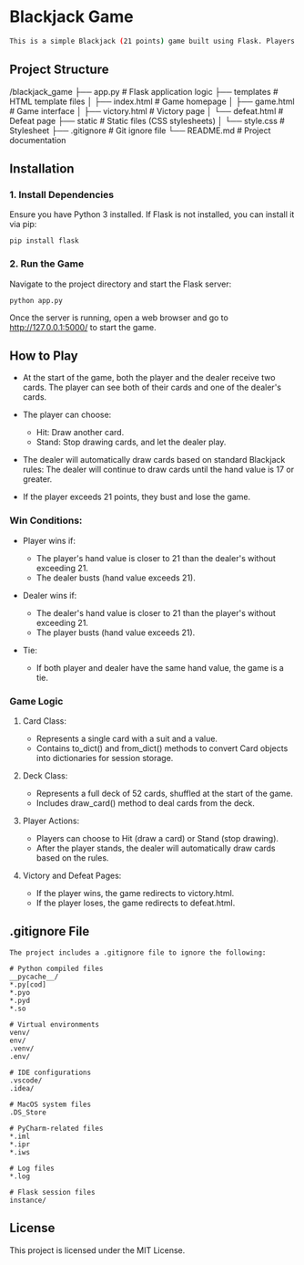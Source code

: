 # Blackjack Game

```bash
This is a simple Blackjack (21 points) game built using Flask. Players interact with the game through a web browser, choosing to Hit (draw a card) or Stand (stop drawing cards), and compete with the dealer to see who gets closer to 21 without going over.
```

## Project Structure
/blackjack_game
   ├── app.py            # Flask application logic
   ├── templates         # HTML template files
   │   ├── index.html     # Game homepage
   │   ├── game.html      # Game interface
   │   ├── victory.html   # Victory page
   │   └── defeat.html    # Defeat page
   ├── static            # Static files (CSS stylesheets)
   │   └── style.css      # Stylesheet
   ├── .gitignore        # Git ignore file
   └── README.md         # Project documentation

## Installation
### 1. Install Dependencies
Ensure you have Python 3 installed. If Flask is not installed, you can install it via pip:
```
pip install flask
```
### 2. Run the Game
Navigate to the project directory and start the Flask server:
```
python app.py
```
Once the server is running, open a web browser and go to http://127.0.0.1:5000/ to start the game.

## How to Play
- At the start of the game, both the player and the dealer receive two cards. The player can see both of their cards and one of the dealer's cards.
- The player can choose:
  - Hit: Draw another card.
  - Stand: Stop drawing cards, and let the dealer play.
  
- The dealer will automatically draw cards based on standard Blackjack rules: The dealer will continue to draw cards until the hand value is 17 or greater.
- If the player exceeds 21 points, they bust and lose the game.

### Win Conditions:
- Player wins if:
  - The player's hand value is closer to 21 than the dealer's without exceeding 21.
  - The dealer busts (hand value exceeds 21).
  
- Dealer wins if:
  - The dealer's hand value is closer to 21 than the player's without exceeding 21.
  - The player busts (hand value exceeds 21).
  
- Tie:
  - If both player and dealer have the same hand value, the game is a tie.
### Game Logic
1. Card Class:
   - Represents a single card with a suit and a value.
   - Contains to_dict() and from_dict() methods to convert Card objects into dictionaries for session storage.
   
2. Deck Class:
   - Represents a full deck of 52 cards, shuffled at the start of the game.
   - Includes draw_card() method to deal cards from the deck.
   
3. Player Actions:
   - Players can choose to Hit (draw a card) or Stand (stop drawing).
   - After the player stands, the dealer will automatically draw cards based on the rules.
   
4. Victory and Defeat Pages:
   - If the player wins, the game redirects to victory.html.
   - If the player loses, the game redirects to defeat.html.

## .gitignore File
```
The project includes a .gitignore file to ignore the following:

# Python compiled files
__pycache__/
*.py[cod]
*.pyo
*.pyd
*.so

# Virtual environments
venv/
env/
.venv/
.env/

# IDE configurations
.vscode/
.idea/

# MacOS system files
.DS_Store

# PyCharm-related files
*.iml
*.ipr
*.iws

# Log files
*.log

# Flask session files
instance/
```

## License
This project is licensed under the MIT License.

